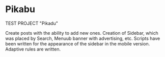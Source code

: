 # Pikabu
TEST PROJECT "Pikadu"

 Create posts with the ability to add new ones.
 Creation of Sidebar, which was placed by Search, Menuub banner with advertising, etc.
 Scripts have been written for the appearance of the sidebar in the mobile version. Adaptive rules are written.
